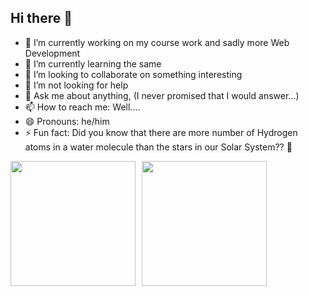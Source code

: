 ## Hi there 👋

- 🔭 I’m currently working on my course work and sadly more Web Development
- 🌱 I’m currently learning the same
- 👯 I’m looking to collaborate on something interesting
- 🤔 I’m not looking for help
- 💬 Ask me about anything, (I never promised that I would answer...)
- 📫 How to reach me: Well....
- 😄 Pronouns: he/him
- ⚡ Fun fact: Did you know that there are more number of Hydrogen atoms in a water molecule than the stars in our Solar System?? 🌟
<div style="display: flex;">
    <img height=200 align="center" src="https://github-readme-stats.vercel.app/api/?username=balaji1029&show_icons=true&icon_color=79ff97&text_color=ffffff&bg_color=242424&rank_icon=percentile" style="margin-right: 10px;" />
    <img height=200 align="center" src="https://github-readme-stats.vercel.app/api/top-langs?username=balaji1029&layout=compact&langs_count=8&text_color=ffffff&bg_color=242424" />
</div>
